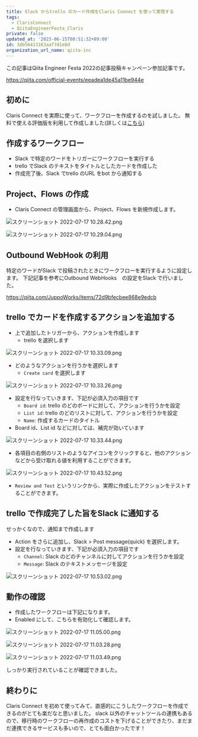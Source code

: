 ```yaml
---
title: Slack からtrello のカード作成をClaris Connect を使って実現する
tags:
  - ClarisConnect
  - QiitaEngineerFesta_Claris
private: false
updated_at: '2023-06-15T00:51:32+09:00'
id: 3db56413163aaf7d1e8d
organization_url_name: qiita-inc
---
```

この記事はQiita Engineer Festa 2022の記事投稿キャンペーン参加記事です。

https://qiita.com/official-events/eeadea1de45a11be944e

## 初めに

Claris Connect を実際に使って、ワークフローを作成するのを試しました。
無料で使える評価版を利用して作成しました(詳しくは[こちら](https://www.claris.com/ja/connect/))

## 作成するワークフロー

- Slack で特定のワードをトリガーにワークフローを実行する
- trello でSlack のテキストをタイトルとしたカードを作成した
- 作成完了後、Slack でtrello のURL をbot から通知する

## Project、Flows の作成

- Claris Connect の管理画面から、Project、Flows を新規作成します。

![スクリーンショット 2022-07-17 10.28.42.png](https://qiita-image-store.s3.ap-northeast-1.amazonaws.com/0/166596/17dca11f-2ff1-452e-1fcd-38788a281aad.png)

![スクリーンショット 2022-07-17 10.29.04.png](https://qiita-image-store.s3.ap-northeast-1.amazonaws.com/0/166596/0d93d8be-30c9-0d37-a914-38d30469c33b.png)

## Outbound WebHook の利用

特定のワードがSlack で投稿されたときにワークフローを実行するように設定します。
下記記事を参考にOutbound WebHooks　の設定をSlack で行いました。

https://qiita.com/JuppoWorks/items/72d9bfecbee868e9edcb

## trello でカードを作成するアクションを追加する

- 上で追加したトリガーから、アクションを作成します
  - trello を選択します

![スクリーンショット 2022-07-17 10.33.09.png](https://qiita-image-store.s3.ap-northeast-1.amazonaws.com/0/166596/4adf7d3b-182f-1a02-f83d-812e78a0a13b.png)

- どのようなアクションを行うかを選択します
  - `Create card` を選択します

![スクリーンショット 2022-07-17 10.33.26.png](https://qiita-image-store.s3.ap-northeast-1.amazonaws.com/0/166596/b5051ca9-00ff-1752-9e1d-8fb5bf2d881c.png)

- 設定を行なっていきます、下記が必須入力の項目です
  - `Board id`: trello のどのボードに対して、アクションを行うかを設定
  - `List id`: trello のどのリストに対して、アクションを行うかを設定
  - `Name`: 作成するカードのタイトル
- Board id、List id などに対しては、補完が効いています

![スクリーンショット 2022-07-17 10.33.44.png](https://qiita-image-store.s3.ap-northeast-1.amazonaws.com/0/166596/dab42676-2282-cac9-090a-9eeb055ed7bf.png)

- 各項目の右側のリストのようなアイコンをクリックすると、他のアクションなどから受け取れる値を利用することができます。

![スクリーンショット 2022-07-17 10.43.52.png](https://qiita-image-store.s3.ap-northeast-1.amazonaws.com/0/166596/0573e593-a4be-b58a-8bb9-c5309b9e6037.png)

- `Review and Test` というリンクから、実際に作成したアクションをテストすることができます。

## trello で作成完了した旨をSlack に通知する

せっかくなので、通知まで作成します

- Action をさらに追加し、Slack > Post message(quick) を選択します。
- 設定を行なっていきます、下記が必須入力の項目です
  - `Channel`: Slack のどのチャンネルに対してアクションを行うかを設定
  - `Message`: Slack のテキストメッセージを設定

![スクリーンショット 2022-07-17 10.53.02.png](https://qiita-image-store.s3.ap-northeast-1.amazonaws.com/0/166596/e89a7119-4efc-50d0-a117-fe6a7907ed15.png)

## 動作の確認

- 作成したワークフローは下記になります。
- Enabled にして、こちらを有効化して確認します。

![スクリーンショット 2022-07-17 11.05.00.png](https://qiita-image-store.s3.ap-northeast-1.amazonaws.com/0/166596/853f78b5-f10f-8fd4-c82f-5e2a730b4860.png)

![スクリーンショット 2022-07-17 11.03.28.png](https://qiita-image-store.s3.ap-northeast-1.amazonaws.com/0/166596/47bc0647-4a79-eb76-68ad-39d38dc48d1b.png)

![スクリーンショット 2022-07-17 11.03.49.png](https://qiita-image-store.s3.ap-northeast-1.amazonaws.com/0/166596/8f46b4d2-259b-f92e-3ad1-1ec64c47a0fa.png)

しっかり実行されていることが確認できました。

## 終わりに

Claris Connect を初めて使ってみて、直感的にこうしたワークフローを作成できるのがとても楽だなと思いました。
slack 以外のチャットツールの連携もあるので、移行時のワークフローの再作成のコストを下げることができたり、まだまだ連携できるサービスも多いので、とても面白かったです！
